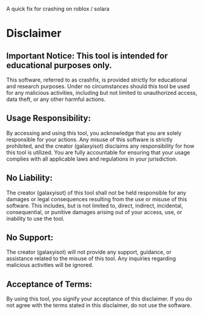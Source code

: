 A quick fix for crashing on roblox / solara

# Disclaimer
## Important Notice: This tool is intended for educational purposes only.
This software, referred to as crashfix, is provided strictly for educational and research purposes. Under no circumstances should this tool be used for any malicious activities, including but not limited to unauthorized access, data theft, or any other harmful actions.

## Usage Responsibility:
By accessing and using this tool, you acknowledge that you are solely responsible for your actions. Any misuse of this software is strictly prohibited, and the creator (galaxyisot) disclaims any responsibility for how this tool is utilized. You are fully accountable for ensuring that your usage complies with all applicable laws and regulations in your jurisdiction.

## No Liability:
The creator (galaxyisot) of this tool shall not be held responsible for any damages or legal consequences resulting from the use or misuse of this software. This includes, but is not limited to, direct, indirect, incidental, consequential, or punitive damages arising out of your access, use, or inability to use the tool.

## No Support:
The creator (galaxyisot) will not provide any support, guidance, or assistance related to the misuse of this tool. Any inquiries regarding malicious activities will be ignored.

## Acceptance of Terms:
By using this tool, you signify your acceptance of this disclaimer. If you do not agree with the terms stated in this disclaimer, do not use the software.
